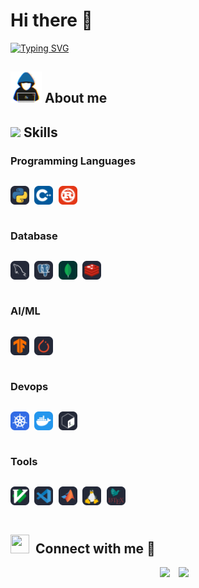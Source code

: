 # Hi there 👋

[![Typing SVG](https://readme-typing-svg.demolab.com?font=Rowdies&size=28&duration=3000&pause=1000&color=3FF728&center=false&vCenter=true&multiline=true&width=440&height=90&lines=Welcome+to+my+GitHub+Profile!;I'm+a+Machine+Learning+Engineer)](https://git.io/typing-svg)

## <picture><img src = "https://github.com/0xAbdulKhalid/0xAbdulKhalid/raw/main/assets/mdImages/about_me.gif" width = 50px></picture> **About me**

## <img src="https://media2.giphy.com/media/QssGEmpkyEOhBCb7e1/giphy.gif?cid=ecf05e47a0n3gi1bfqntqmob8g9aid1oyj2wr3ds3mg700bl&rid=giphy.gif" width ="25"><b> Skills</b>

### Programming Languages

<p style="display: inline-block;" align="left">
  	<kbd>
    	<img title="python" width="30px" src="https://github.com/mlap1n/mlap1n/blob/main/icons/Python-Dark.svg" /> 
  	</kbd>
	<kbd>
    	<img title="c++" width="30px" src="https://github.com/mlap1n/mlap1n/blob/main/icons/CPP.svg" /> 
  	</kbd>
	<kbd>
    	<img title="rust" width="30px" src="https://github.com/mlap1n/mlap1n/blob/main/icons/Rust.svg" /> 
  	</kbd>
</p>

### Database

<p style="display: inline-block;" align="left">
  	<kbd>
    	<img title="mysql" width="30px" src="https://github.com/mlap1n/mlap1n/blob/main/icons/MySQL-Dark.svg" /> 
  	</kbd>
	<kbd>
    	<img title="postgres" width="30px" src="https://github.com/mlap1n/mlap1n/blob/main/icons/PostgreSQL-Dark.svg" /> 
  	</kbd>
	<kbd>
    	<img title="mongodb" width="30px" src="https://github.com/mlap1n/mlap1n/blob/main/icons/MongoDB.svg" /> 
  	</kbd>
	<kbd>
    	<img title="redis" width="30px" src="https://github.com/mlap1n/mlap1n/blob/main/icons/Redis-Dark.svg" /> 
  	</kbd>
</p>

### AI/ML

<p style="display: inline-block;" align="left">
  	<kbd>
    	<img title="tensorflow" width="30px" src="https://github.com/mlap1n/mlap1n/blob/main/icons/TensorFlow-Dark.svg" /> 
  	</kbd>
	<kbd>
    	<img title="pytorch" width="30px" src="https://github.com/mlap1n/mlap1n/blob/main/icons/PyTorch-Dark.svg" /> 
  	</kbd>
</p>

### Devops

<p style="display: inline-block;" align="left">
  	<kbd>
    	<img title="kubernetes" width="30px" src="https://github.com/mlap1n/mlap1n/blob/main/icons/Kubernetes.svg" /> 
  	</kbd>
	<kbd>
    	<img title="docker" width="30px" src="https://github.com/mlap1n/mlap1n/blob/main/icons/Docker.svg" /> 
  	</kbd>
	<kbd>
    	<img title="bash" width="30px" src="https://github.com/mlap1n/mlap1n/blob/main/icons/Bash-Dark.svg" /> 
  	</kbd>
</p>

### Tools

<p style="display: inline-block;" align="left">
  	<kbd>
    	<img title="vim" width="30px" src="https://github.com/mlap1n/mlap1n/blob/main/icons/VIM-Dark.svg" /> 
  	</kbd>
	<kbd>
    	<img title="vscode" width="30px" src="https://github.com/mlap1n/mlap1n/blob/main/icons/VSCode-Dark.svg" /> 
  	</kbd>
	<kbd>
    	<img title="matlab" width="30px" src="https://github.com/mlap1n/mlap1n/blob/main/icons/Matlab-Dark.svg" /> 
  	</kbd>
	<kbd>
    	<img title="linux" width="30px" src="https://github.com/mlap1n/mlap1n/blob/main/icons/Linux-Dark.svg" /> 
  	</kbd>
	<kbd>
    	<img title="latex" width="30px" src="https://github.com/mlap1n/mlap1n/blob/main/icons/LaTeX-Dark.svg" /> 
  	</kbd>
</p>

## <img src="https://media.giphy.com/media/iY8CRBdQXODJSCERIr/giphy.gif" width="30" height="30" style="margin-right: 10px;"><b>Connect with me 🤝<b>

<p align="center">
 <div align="center"  class="icons-social" style="margin-left: 10px;">
        <a style="margin-left: 10px;"  target="_blank" href="https://www.linkedin.com/in/mlap1n/">
			<img src="https://img.icons8.com/doodle/40/000000/linkedin--v2.png"></a>
        <a style="margin-left: 10px;" target="_blank" href="https://github.com/mlap1n">
		<img src="https://img.icons8.com/doodle/40/000000/github--v1.png"></a>
 </div>
</p>
